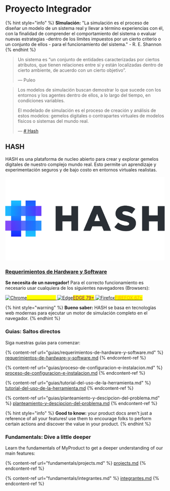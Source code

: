# Proyecto Integrador



{% hint style="info" %}
**SImulación:** "La simulación es el proceso de diseñar un modelo de un sistema real y llevar a término experiencias con él, con la finalidad de comprender el comportamiento del sistema o evaluar nuevas estrategias -dentro de los límites impuestos por un cierto criterio o un conjunto de ellos - para el funcionamiento del sistema." - R. E. Shannon
{% endhint %}

> Un sistema es “un conjunto de entidades caracterizadas por ciertos atributos, que tienen relaciones entre sí y están localizadas dentro de cierto ambiente, de acuerdo con un cierto objetivo”.
>
> — Puleo

> Los modelos de simulación buscan demostrar lo que sucede con los entornos y los agentes dentro de ellos, a lo largo del tiempo, en condiciones variables.
>
> El modelado de simulación es el proceso de creación y análisis de estos modelos: gemelos digitales o contrapartes virtuales de modelos físicos o sistemas del mundo real.
>
> — [# Hash](https://hash.ai/glossary/simulation)

## HASH

HASH es una plataforma de nucleo abierto para crear y explorar gemelos digitales de nuestro complejo mundo real. Esto permite un aprendizaje y experimentación seguros y de bajo costo en entornos virtuales realistas.

![Logo # Hash](.gitbook/assets/image-removebg-preview.png)

### [Requerimientos de Hardware y Software](guias/requerimientos-de-hardware-y-software.md)

**Se necesita de un navegador!** Para el correcto funcionamiento es necesario usar  cualquiera de los siguientes navegadores (Browsers):

[![Chrome](https://hash.ai/assets/google-chrome.svg)<mark style="color:yellow;">CHROME 66+</mark>](https://www.google.com/chrome/)<mark style="color:yellow;"></mark>[ ![Edge](https://hash.ai/assets/edge.svg)<mark style="color:purple;">EDGE 79+</mark>](https://www.microsoft.com/en-us/edge)<mark style="color:purple;"></mark>[ <mark style="color:purple;"></mark> ![Firefox](https://hash.ai/assets/firefox.svg)<mark style="color:orange;">FIREFOX 67+</mark>](https://www.mozilla.org/en-GB/firefox/new/)<mark style="color:orange;"></mark>

{% hint style="warning" %}
**Bueno saber:** HASH se basa en tecnologías web modernas para ejecutar un motor de simulación completo en el navegador.&#x20;
{% endhint %}

### Guias: Saltos directos

Siga nuestras guías para comenzar:

{% content-ref url="guias/requerimientos-de-hardware-y-software.md" %}
[requerimientos-de-hardware-y-software.md](guias/requerimientos-de-hardware-y-software.md)
{% endcontent-ref %}

{% content-ref url="guias/proceso-de-configuracion-e-instalacion.md" %}
[proceso-de-configuracion-e-instalacion.md](guias/proceso-de-configuracion-e-instalacion.md)
{% endcontent-ref %}

{% content-ref url="guias/tutorial-del-uso-de-la-herramienta.md" %}
[tutorial-del-uso-de-la-herramienta.md](guias/tutorial-del-uso-de-la-herramienta.md)
{% endcontent-ref %}

{% content-ref url="guias/planteamiento-y-descipcion-del-problema.md" %}
[planteamiento-y-descipcion-del-problema.md](guias/planteamiento-y-descipcion-del-problema.md)
{% endcontent-ref %}

{% hint style="info" %}
**Good to know:** your product docs aren't just a reference of all your features! use them to encourage folks to perform certain actions and discover the value in your product.
{% endhint %}

### Fundamentals: Dive a little deeper

Learn the fundamentals of MyProduct to get a deeper understanding of our main features:

{% content-ref url="fundamentals/projects.md" %}
[projects.md](fundamentals/projects.md)
{% endcontent-ref %}

{% content-ref url="fundamentals/integrantes.md" %}
[integrantes.md](fundamentals/integrantes.md)
{% endcontent-ref %}
